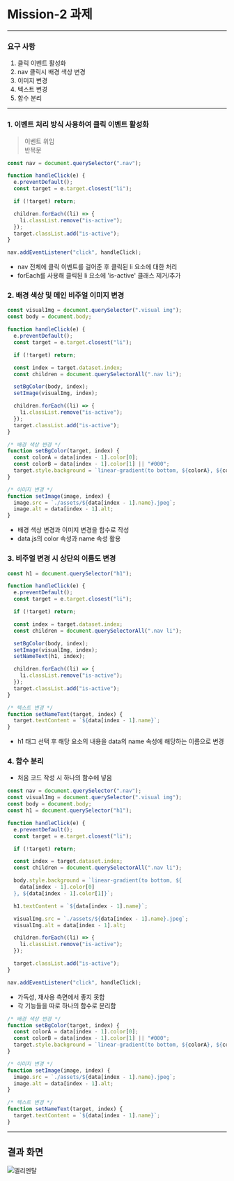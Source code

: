 # Mission-2 과제

---

### 요구 사항

1. 클릭 이벤트 활성화
2. nav 클릭시 배경 색상 변경
3. 이미지 변경
4. 텍스트 변경
5. 함수 분리

---

### 1. 이벤트 처리 방식 사용하여 클릭 이벤트 활성화

> 이벤트 위임</br>
> 반복문

```javascript
const nav = document.querySelector(".nav");

function handleClick(e) {
  e.preventDefault();
  const target = e.target.closest("li");

  if (!target) return;

  children.forEach((li) => {
    li.classList.remove("is-active");
  });
  target.classList.add("is-active");
}

nav.addEventListener("click", handleClick);
```

- nav 전체에 클릭 이벤트를 걸어준 후 클릭된 li 요소에 대한 처리
- forEach를 사용해 클릭된 li 요소에 'is-active' 클래스 제거/추가
  </br>

### 2. 배경 색상 및 메인 비주얼 이미지 변경

```javascript
const visualImg = document.querySelector(".visual img");
const body = document.body;

function handleClick(e) {
  e.preventDefault();
  const target = e.target.closest("li");

  if (!target) return;

  const index = target.dataset.index;
  const children = document.querySelectorAll(".nav li");

  setBgColor(body, index);
  setImage(visualImg, index);

  children.forEach((li) => {
    li.classList.remove("is-active");
  });
  target.classList.add("is-active");
}

/* 배경 색상 변경 */
function setBgColor(target, index) {
  const colorA = data[index - 1].color[0];
  const colorB = data[index - 1].color[1] || "#000";
  target.style.background = `linear-gradient(to bottom, ${colorA}, ${colorB}`;
}

/* 이미지 변경 */
function setImage(image, index) {
  image.src = `./assets/${data[index - 1].name}.jpeg`;
  image.alt = data[index - 1].alt;
}
```

- 배경 색상 변경과 이미지 변경을 함수로 작성
- data.js의 color 속성과 name 속성 활용

### 3. 비주얼 변경 시 상단의 이름도 변경

```javascript
const h1 = document.querySelector("h1");

function handleClick(e) {
  e.preventDefault();
  const target = e.target.closest("li");

  if (!target) return;

  const index = target.dataset.index;
  const children = document.querySelectorAll(".nav li");

  setBgColor(body, index);
  setImage(visualImg, index);
  setNameText(h1, index);

  children.forEach((li) => {
    li.classList.remove("is-active");
  });
  target.classList.add("is-active");
}

/* 텍스트 변경 */
function setNameText(target, index) {
  target.textContent = `${data[index - 1].name}`;
}
```

- h1 태그 선택 후 해당 요소의 내용을 data의 name 속성에 해당하는 이름으로 변경

### 4. 함수 분리

- 처음 코드 작성 시 하나의 함수에 넣음

```js
const nav = document.querySelector(".nav");
const visualImg = document.querySelector(".visual img");
const body = document.body;
const h1 = document.querySelector("h1");

function handleClick(e) {
  e.preventDefault();
  const target = e.target.closest("li");

  if (!target) return;

  const index = target.dataset.index;
  const children = document.querySelectorAll(".nav li");

  body.style.background = `linear-gradient(to bottom, ${
    data[index - 1].color[0]
  }, ${data[index - 1].color[1]}`;

  h1.textContent = `${data[index - 1].name}`;

  visualImg.src = `./assets/${data[index - 1].name}.jpeg`;
  visualImg.alt = data[index - 1].alt;

  children.forEach((li) => {
    li.classList.remove("is-active");
  });

  target.classList.add("is-active");
}

nav.addEventListener("click", handleClick);
```

- 가독성, 재사용 측면에서 좋지 못함
- 각 기능들을 따로 하나의 함수로 분리함

```js
/* 배경 색상 변경 */
function setBgColor(target, index) {
  const colorA = data[index - 1].color[0];
  const colorB = data[index - 1].color[1] || "#000";
  target.style.background = `linear-gradient(to bottom, ${colorA}, ${colorB}`;
}

/* 이미지 변경 */
function setImage(image, index) {
  image.src = `./assets/${data[index - 1].name}.jpeg`;
  image.alt = data[index - 1].alt;
}

/* 텍스트 변경 */
function setNameText(target, index) {
  target.textContent = `${data[index - 1].name}`;
}
```

---

## 결과 화면

![엘리멘탈](https://github.com/Jisoo0907/js-homework/assets/102653945/da11bae1-a5d1-41be-8080-0c16c7b5cd9a)
